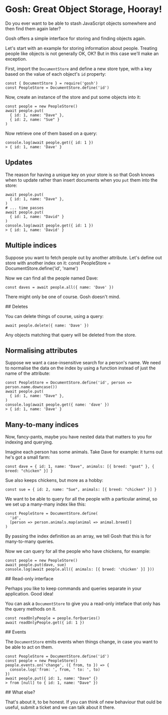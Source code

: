 # Gosh: Great Object Storage, Hooray!

Do you ever want to be able to stash JavaScript objects somewhere and then find them again later?

Gosh offers a simple interface for storing and finding objects again. 

Let's start with an example for storing information about people. Treating people like objects is not generally OK, OK? But in this case we'll make an exception.

First, import the `DocumentStore` and define a new store type, with a key based on the value of each object's `id` property:

    const { DocumentStore } = require('gosh')
    const PeopleStore = DocumentStore.define('id')

Now, create an instance of the store and put some objects into it:

    const people = new PeopleStore()
    await people.put(
      { id: 1, name: "Dave" },
      { id: 2, name: "Sue" }
    )

Now retrieve one of them based on a query:

    console.log(await people.get({ id: 1 })
    > { id: 1, name: 'Dave' }

## Updates

The reason for having a unique key on your store is so that Gosh knows when to update rather than insert documents when you `put` them into the store:

    await people.put(
      { id: 1, name: "Dave" },
    )
    # ... time passes
    await people.put(
      { id: 1, name: "David" }
    )
    console.log(await people.get({ id: 1 })
    > { id: 1, name: 'David' }

## Multiple indices

Suppose you want to fetch people out by another attribute. Let's define out store with another index on it:
    const PeopleStore = DocumentStore.define('id', 'name')

Now we can find all the people named Dave:

    const daves = await people.all({ name: 'Dave' })

There might only be one of course. Gosh doesn't mind.

## Deletes

You can delete things of course, using a query:

    await people.delete({ name: 'Dave' })

Any objects matching that query will be deleted from the store.

## Normalising attributes

Suppose we want a case-insensitive search for a person's name. We need to normalise the data on the index by using a function instead of just the name of the attribute:

    const PeopleStore = DocumentStore.define('id', person => person.name.downcase())
    await people.put(
      { id: 1, name: "Dave" },
    )
    console.log(await people.get({ name: 'dave' })
    > { id: 1, name: 'Dave' }

## Many-to-many indices

Now, fancy-pants, maybe you have nested data that matters to you for indexing and querying.

Imagine each person has some animals. Take Dave for example: it turns out he's got a small farm:

    const dave = { id: 1, name: "Dave", animals: [{ breed: "goat" }, { breed: "chicken" }] }

Sue also keeps chickens, but more as a hobby:

    const sue = { id: 2, name: "Sue", animals: [{ breed: "chicken" }] }

We want to be able to query for all the people with a particular animal, so we set up a many-many index like this:

    const PeopleStore = DocumentStore.define(
      'id',
      [person => person.animals.map(animal => animal.breed)]
    )

By passing the index definition as an array, we tell Gosh that this is for many-to-many queries.

Now we can query for all the people who have chickens, for example:

    const people = new PeopleStore()
    await people.put(dave, sue)
    console.log(await people.all({ animals: [{ breed: 'chicken' }] }))

## Read-only interface

Perhaps you like to keep commands and queries separate in your application. Good idea!

You can ask a `DocumentStore` to give you a read-only inteface that only has the query methods on it.

    const readOnlyPeople = people.forQueries()
    await readOnlyPeople.get({ id: 1 })

## Events

The `DocumentStore` emits events when things change, in case you want to be able to act on them.

    const PeopleStore = DocumentStore.define('id')
    const people = new PeopleStore()
    people.events.on('change', ({ from, to }) => {
      console.log('from: ', from, ' to: ', to)
    })
    await people.put({ id: 1, name: "Dave" {)
    > from [null] to { id: 1, name: "Dave" })

## What else?

That's about it, to be honest. If you can think of new behaviour that ould be useful, submit a ticket and we can talk about it there.

